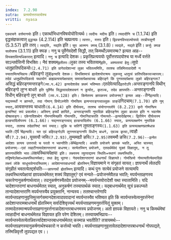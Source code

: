 ```yaml
---
index:  7.2.98
sutra:  प्रत्ययोत्तरपदयोश्च
vritti:  nyasa
---
```


`एकवचने वर्त्तमानयोः` इति। एकार्थाभिधानविषयोयोरित्यर्थः। `त्वदीयः मदीयः` इति। `त्यदादीनि च` (1.1.74) इति वृद्धसंज्ञकत्वात् `वृद्धाच्छः` (4.2.114) इति च्छप्रत्ययः। `त्वत्तरः, मत्तरः` इति। `द्विवचनविभदज्योपपदे तरबीयसुनौ` (5.3.57) इति तरप्। `त्वद्यति, मद्यति` इति। `सुप आत्मनः क्यच्` (3.1.8)। `त्वद्यते, मद्यते` इति। `कर्त्तुः क्यङ सलोपश्च` (3.1.11) इति क्यङ।
ननु च पूर्वेणेवदेशौ सिद्धौ, तत् किमर्थोऽयमारम्बः? इत्यत आह--`विभक्तावित्यधिकारात्` इत्यादि।
`ननु च` इत्यादि देशकः। प्रकृतिप्रत्यययोः पूर्वोत्तरपदयोश्च या मर्ध्ये वर्त्तते साऽन्तर्वत्तिनी विभक्तिः। नैवं शक्यम्` इतीतरः। `लुका तस्य भवितव्यम्` इति, अश्यतायां हेतुः। `सुपो धातुप्रातिपदिकयोः` (2.4.71) इति प्रागेवादेशाभ्यां लुका भवितव्यमिति, ततश्च तन्निमित्तावादेशौ न स्यातामित्यभिप्रायः। `बहिरङ्गो लुक्` इत्यादि देशकः। विभक्तिमात्रं ह्यादेशयोराश्रयः लुकस्तु धातुत्वं प्रातिपदिकत्वञ्चापरम्। तदेवं धातुप्रतिपदिकत्वे यथायोगं बाह्यप्रत्ययापेक्षत्वात् समासापेक्षत्वाच्च बहिरङ्गे किं पुनस्तदपेक्षया लुको बहिरङ्गता? `असिद्धं बहिरङ्गमन्तरङ्गे` (व्या.प.42) इत्यादेशावेव प्रथमं भविष्यतः। `एतदेवेत्यादि` इतरोऽपि। `अन्तरङ्गानपि विथीन् बहिरङ्गो लुग्न बाधते` इति पूर्वेणैव सिद्धत्वाददेशवचनं न कुर्यात्, कृतञ्च, तदेव ज्ञापयति--`अन्तरङ्गानपि विधीन् बहिरङ्गो लुग् बाधते` (व्या.प.128) इति। किमेतस्य ज्ञापकस्य प्रयोजनम्? इत्यत आह--`तेन` इत्यादि। यद्ययमर्थो न ज्ञाप्यते, तदा गोमान् प्रियोऽस्येति गोमत्प्रिय इत्यन्तरङ्गत्वाल्लुकः प्राक् `उगिदचाम्` (7.1.70) इति नुम् स्यात्, `अत्वसन्तस्य चाधातोः` (6.4.14) इति दीर्घत्वम्, ततश्च संयोगान्तलोपे (8.2.23) कृते गोमान्प्रिय इत्यनिष्टं रूपं प्रसज्येत। अस्मिन् हयर्थे ज्ञापिते, अन्तरङ्गमपि नुमादिकं बहिरङ्गेण लुका बाध्यत इति न भवत्येष दोषप्रसङ्गः। एकेनादिशब्देन गोमन्तमिच्छति गोमत्यति, गोमानिवाचरति गोमत्यते--इत्यादेर्ग्रहणम्। द्वितीयेन दीर्घत्वस्य हल्ङ्यादिलोपस्य (6.1.66)। यद्यन्तरङ्गत्वाद् हल्ङ्यादिलोपः (6.1.66) स्यात्, प्रत्ययलक्षणेन नुमादिकं स्यात्, ततश्च तदेवानिष्टं रूपं स्यात्। लुकि च सति `न लुमताङ्गस्य` (1.1.63) इति प्रत्ययलक्षणप्रतषेधान्न भवति।
`एवं च` इत्यादि। यत एवं बहिरङ्गोऽपि लुगन्तरङ्गानपि विधीन् बाधने, एवञ्च कृत्वा, `त्वाहौ सौ` (7.2.94), `यूयवयौ जसि` (7.2.93), `तुम्यमह्यौ ङयि` (7.2.95) `तवममौ ङसि` (7.2.96)--इत्येत आदेशाः प्रत्यय उत्तरपदे च परतो न भवन्तीति।
`अथ` इत्यादि। असति प्रयोजने ज्ञापकं भवति, अस्ति चास्यत् प्रयोजनम्--एवां त्वहटीनामादेशान्तराणां बाधनम्। सत्येतस्मिन् प्रयोजने, एतदर्थमेवेदं युक्तं विज्ञातुम्, न तु ज्ञापनार्थमिति भावः। `लक्ष्यस्थित्यपेक्षया` इति। लक्ष्यस्य व्युत्पाद्यस्य स्थितिः=स्थानं लक्ष्यस्थितिः, तद्विषयेऽपेक्षा=लक्ष्यस्थित्यपेक्षा; तथा हेतु भूतया। नेदमादेशान्तराणां बाधनार्थं विज्ञायते। गोमत्प्रियो गोमत्यतीत्येवमादिकं लक्ष्यं लोके साधुभावेनादस्थितम्। आदेशान्तरबाधनार्थे ह्येतस्मिन्` विज्ञायमाने न संगृहतं सायत्। ज्ञापनार्थे त्वेतदपि संगृहीतं भवतत्येतद्दर्शयति---`ज्ञापनार्थे ह्येतस्मिन्` इत्यादि। कथं पुनः सत्येवं प्रयोजने सत्यामपि लक्ष्यस्थित्यपेक्षायां ज्ञापकार्थमेतत् शक्यं विज्ञातुम्? एवं मन्यते--प्रयोजनमेवैतन्न भवति; मपर्यन्तग्रहणस्य चकारेणानुकर्षणार्थत्वात्। तदनुकर्षणस्यैतदेव प्रयोजनम्--मपर्यन्तयोरादेशौ यथा स्यातामिति। यदि चादेशान्तराणां बाधनार्थमेतत् स्यात्, अनुकर्षणं तस्यापार्थकं स्यात्। यद्बाधनार्थमेत् सूत्रं प्रकल्प्यते तान्यादेशान्तराणि मपर्यन्तस्यैव प्रयुक्तानि, नान्यस्य। ततश्चान्तरेणापि मपर्यन्तग्रहणानुवृत्तिमुत्सर्गसमानदेशत्वादपवादानां मपर्यन्तस्यैव भविष्यत इति किं मपर्यन्तस्येत्यनुवर्त्तनेन! आदेशान्तरामबाधनार्थे ह्येतस्मिन् सर्वादेशिवृत्त्यर्थं मपर्यन्तग्रहणमनुवर्त्तयितुं युक्तम्। तस्मादेतस्मान्मपर्यन्तग्रहणानुवर्त्तनान्नादेशान्तरबाधनमस्य प्रयोजनम्। अतो ज्ञापकं विज्ञायते। ननु च किमर्थमेषां त्वाहादीनां बाधनार्थमेतन्न विज्ञायत इति परेण देशितम्। तस्यायमभिप्रायः--मपर्यन्तस्येतत्येतन्निवर्त्त्यादेशान्तरबाधनार्थमेतत् कस्मान्न भवतीति? तत्रायमर्थः--मपर्यन्तग्रहणस्यानुकर्षणार्थश्चकारो न कर्त्तव्यो भवति। मपर्यन्तग्रहणानुवृत्तावेतदादेशान्तरबाधनार्थं नोपपद्यते, तस्मिन्निवृत्तौ तूपपद्यत एव।।

